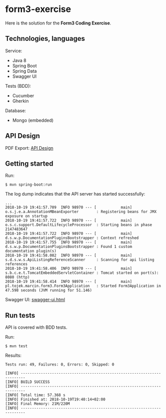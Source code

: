 # form3-exercise

Here is the solution for the **Form3 Coding Exercise**.

## Technologies, languages

Service:
* Java 8
* Spring Boot
* Spring Data
* Swagger UI

Tests (BDD):
* Cucumber
* Gherkin

Database:
* Mongo (embedded)

## API Design

PDF Export: [API Design](https://github.com/mtojek/form3-exercise/blob/master/API_design.pdf)

## Getting started

Run:
```
$ mvn spring-boot:run
```

The log dump indicates that the API server has started successfully:
```
...
2018-10-19 19:41:57.709  INFO 98970 --- [           main] o.s.j.e.a.AnnotationMBeanExporter        : Registering beans for JMX exposure on startup
2018-10-19 19:41:57.722  INFO 98970 --- [           main] o.s.c.support.DefaultLifecycleProcessor  : Starting beans in phase 2147483647
2018-10-19 19:41:57.722  INFO 98970 --- [           main] d.s.w.p.DocumentationPluginsBootstrapper : Context refreshed
2018-10-19 19:41:57.755  INFO 98970 --- [           main] d.s.w.p.DocumentationPluginsBootstrapper : Found 1 custom documentation plugin(s)
2018-10-19 19:41:58.082  INFO 98970 --- [           main] s.d.s.w.s.ApiListingReferenceScanner     : Scanning for api listing references
2018-10-19 19:41:58.406  INFO 98970 --- [           main] s.b.c.e.t.TomcatEmbeddedServletContainer : Tomcat started on port(s): 8080 (http)
2018-10-19 19:41:58.414  INFO 98970 --- [           main] pl.tojek.marcin.form3.Form3Application   : Started Form3Application in 47.598 seconds (JVM running for 51.146)
```

Swagger UI: [swagger-ui.html](http://localhost:8080/swagger-ui.html)

## Run tests

API is covered with BDD tests. 

Run:
```
$ mvn test
```

Results:
```
Tests run: 49, Failures: 0, Errors: 0, Skipped: 0

[INFO] ------------------------------------------------------------------------
[INFO] BUILD SUCCESS
[INFO] ------------------------------------------------------------------------
[INFO] Total time: 57.368 s
[INFO] Finished at: 2018-10-19T19:40:14+02:00
[INFO] Final Memory: 21M/220M
[INFO] ------------------------------------------------------------------------
```
